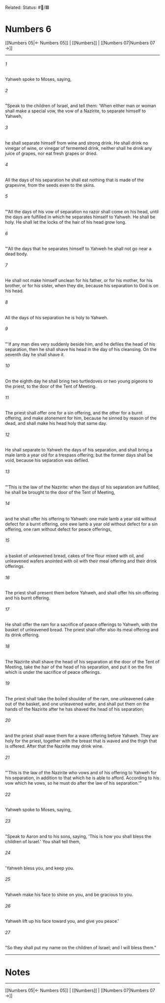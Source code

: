 Related:
Status: #📖/🟥
# Numbers 6

[[Numbers 05|← Numbers 05]] | [[Numbers]] | [[Numbers 07|Numbers 07 →]]
***



###### 1 
Yahweh spoke to Moses, saying, 

###### 2 
"Speak to the children of Israel, and tell them: 'When either man or woman shall make a special vow, the vow of a Nazirite, to separate himself to Yahweh, 

###### 3 
he shall separate himself from wine and strong drink. He shall drink no vinegar of wine, or vinegar of fermented drink, neither shall he drink any juice of grapes, nor eat fresh grapes or dried. 

###### 4 
All the days of his separation he shall eat nothing that is made of the grapevine, from the seeds even to the skins. 

###### 5 
"'All the days of his vow of separation no razor shall come on his head, until the days are fulfilled in which he separates himself to Yahweh. He shall be holy. He shall let the locks of the hair of his head grow long. 

###### 6 
"'All the days that he separates himself to Yahweh he shall not go near a dead body. 

###### 7 
He shall not make himself unclean for his father, or for his mother, for his brother, or for his sister, when they die, because his separation to God is on his head. 

###### 8 
All the days of his separation he is holy to Yahweh. 

###### 9 
"'If any man dies very suddenly beside him, and he defiles the head of his separation, then he shall shave his head in the day of his cleansing. On the seventh day he shall shave it. 

###### 10 
On the eighth day he shall bring two turtledoves or two young pigeons to the priest, to the door of the Tent of Meeting. 

###### 11 
The priest shall offer one for a sin offering, and the other for a burnt offering, and make atonement for him, because he sinned by reason of the dead, and shall make his head holy that same day. 

###### 12 
He shall separate to Yahweh the days of his separation, and shall bring a male lamb a year old for a trespass offering; but the former days shall be void, because his separation was defiled. 

###### 13 
"'This is the law of the Nazirite: when the days of his separation are fulfilled, he shall be brought to the door of the Tent of Meeting, 

###### 14 
and he shall offer his offering to Yahweh: one male lamb a year old without defect for a burnt offering, one ewe lamb a year old without defect for a sin offering, one ram without defect for peace offerings, 

###### 15 
a basket of unleavened bread, cakes of fine flour mixed with oil, and unleavened wafers anointed with oil with their meal offering and their drink offerings. 

###### 16 
The priest shall present them before Yahweh, and shall offer his sin offering and his burnt offering. 

###### 17 
He shall offer the ram for a sacrifice of peace offerings to Yahweh, with the basket of unleavened bread. The priest shall offer also its meal offering and its drink offering. 

###### 18 
The Nazirite shall shave the head of his separation at the door of the Tent of Meeting, take the hair of the head of his separation, and put it on the fire which is under the sacrifice of peace offerings. 

###### 19 
The priest shall take the boiled shoulder of the ram, one unleavened cake out of the basket, and one unleavened wafer, and shall put them on the hands of the Nazirite after he has shaved the head of his separation; 

###### 20 
and the priest shall wave them for a wave offering before Yahweh. They are holy for the priest, together with the breast that is waved and the thigh that is offered. After that the Nazirite may drink wine. 

###### 21 
"'This is the law of the Nazirite who vows and of his offering to Yahweh for his separation, in addition to that which he is able to afford. According to his vow which he vows, so he must do after the law of his separation.'" 

###### 22 
Yahweh spoke to Moses, saying, 

###### 23 
"Speak to Aaron and to his sons, saying, 'This is how you shall bless the children of Israel.' You shall tell them, 

###### 24 
'Yahweh bless you, and keep you. 

###### 25 
Yahweh make his face to shine on you, and be gracious to you. 

###### 26 
Yahweh lift up his face toward you, and give you peace.' 

###### 27 
"So they shall put my name on the children of Israel; and I will bless them."

---
# Notes


***
[[Numbers 05|← Numbers 05]] | [[Numbers]] | [[Numbers 07|Numbers 07 →]]
